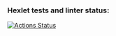 ### Hexlet tests and linter status:
[![Actions Status](https://github.com/GregTMJ/python-project-52/workflows/hexlet-check/badge.svg)](https://github.com/GregTMJ/python-project-52/actions)